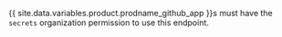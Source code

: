 {{ site.data.variables.product.prodname_github_app }}s must have the `secrets` organization permission to use this endpoint.